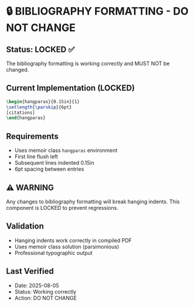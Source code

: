 # 🔒 BIBLIOGRAPHY FORMATTING - DO NOT CHANGE

## Status: LOCKED ✅

The bibliography formatting is working correctly and MUST NOT be changed.

## Current Implementation (LOCKED)

```latex
\begin{hangparas}{0.15in}{1}
\setlength{\parskip}{6pt}
[citations]
\end{hangparas}
```

## Requirements
- Uses memoir class `hangparas` environment
- First line flush left
- Subsequent lines indented 0.15in
- 6pt spacing between entries

## ⚠️ WARNING
Any changes to bibliography formatting will break hanging indents.
This component is LOCKED to prevent regressions.

## Validation
- Hanging indents work correctly in compiled PDF
- Uses memoir class solution (parsimonious)
- Professional typographic output

## Last Verified
- Date: 2025-08-05
- Status: Working correctly
- Action: DO NOT CHANGE